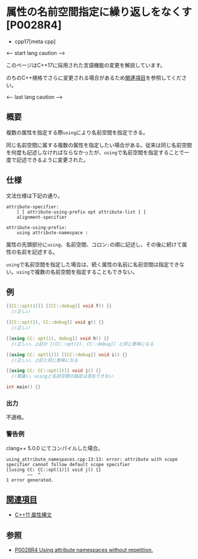 # 属性の名前空間指定に繰り返しをなくす [P0028R4]
* cpp17[meta cpp]

<-- start lang caution -->

このページはC++17に採用された言語機能の変更を解説しています。

のちのC++規格でさらに変更される場合があるため[関連項目](#relative_page)を参照してください。

<-- last lang caution -->

## 概要

複数の属性を指定する際`using`により名前空間を指定できる。

同じ名前空間に属する複数の属性を指定したい場合がある。従来は同じ名前空間を何度も記述しなければならなかったが、`using`で名前空間を指定することで一度で記述できるように変更された。

## 仕様

文法仕様は下記の通り。

```
attribute-specifier:
    [ [ attribute-using-prefix opt attribute-list ] ]
    alignment-specifier

attribute-using-prefix:
    using attribute-namespace :
```

属性の先頭部分に`using`、名前空間、コロン`:`の順に記述し、その後に続けて属性の名前を記述する。

`using`で名前空間を指定した場合は、続く属性の名前に名前空間は指定できない。`using`で複数の名前空間を指定することもできない。

## 例
```cpp example
[[CC::opt(1)]] [[CC::debug]] void f() {}
  //正しい

[[CC::opt(1), CC::debug]] void g() {}
  //正しい

[[using CC: opt(1), debug]] void h() {}
  //正しい、上記の [[CC::opt(1), CC::debug]] と同じ意味になる

[[using CC: opt(1)]] [[CC::debug]] void i() {}
  //正しい、上記と同じ意味になる

[[using CC: CC::opt(1)]] void j() {}
  //間違い、usingと名前空間の指定は混在できない

int main() {}
```

### 出力
不適格。

### 警告例
clang++ 5.0.0 にてコンパイルした場合。

```
using_attribute_namespaces.cpp:13:13: error: attribute with scope specifier cannot follow default scope specifier
[[using CC: CC::opt(1)]] void j() {}
        ~~  ^
1 error generated.
```

## <a id="relative-page" href="#relative-page">関連項目</a>
- [C++11 属性構文](/lang/cpp11/attributes.md)

## 参照
- [P0028R4 Using attribute namespaces without repetition.](http://www.open-std.org/jtc1/sc22/wg21/docs/papers/2016/p0028r4.html)